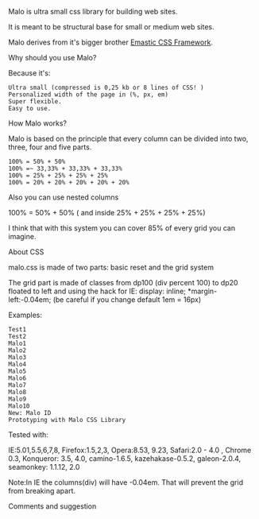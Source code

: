 Malo is ultra small css library for building web sites.

It is meant to be structural base for small or medium web sites.

Malo derives from it's bigger brother [Emastic CSS Framework](http://code.google.com/p/emastic/).

Why should you use Malo?

Because it's:

    Ultra small (compressed is 0,25 kb or 8 lines of CSS! )
    Personalized width of the page in (%, px, em)
    Super flexible.
    Easy to use. 

How Malo works?

Malo is based on the principle that every column can be divided into two, three, four and five parts.

    100% = 50% + 50%
    100% =~ 33,33% + 33,33% + 33,33%
    100% = 25% + 25% + 25% + 25%
    100% = 20% + 20% + 20% + 20% + 20% 

Also you can use nested columns

100% = 50% + 50% ( and inside 25% + 25% + 25% + 25%)

I think that with this system you can cover 85% of every grid you can imagine.

About CSS

malo.css is made of two parts: basic reset and the grid system

The grid part is made of classes from dp100 (div percent 100) to dp20 floated to left and using the hack for IE: display: inline; *margin-left:-0.04em; (be careful if you change default 1em = 16px)

Examples:

    Test1
    Test2
    Malo1
    Malo2
    Malo3
    Malo4
    Malo5
    Malo6
    Malo7
    Malo8
    Malo9
    Malo10
    New: Malo ID
    Prototyping with Malo CSS Library 

Tested with:

IE:5.01,5.5,6,7,8, Firefox:1.5,2,3, Opera:8.53, 9.23, Safari:2.0 - 4.0 , Chrome 0.3, Konqueror: 3.5, 4.0, camino-1.6.5, kazehakase-0.5.2, galeon-2.0.4, seamonkey: 1.1.12, 2.0

Note:In IE the columns(div) will have -0.04em. That will prevent the grid from breaking apart.

Comments and suggestion 
